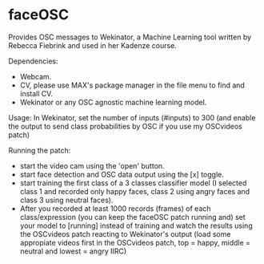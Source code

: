 # faceOSC

Provides OSC messages to Wekinator, a Machine Learning tool written by Rebecca Fiebrink and used in her Kadenze course.

Dependencies:
- Webcam.
- CV, please use MAX's package manager in the file menu to find and install CV.
- Wekinator or any OSC agnostic machine learning model.

Usage:
In Wekinator, set the number of inputs (#inputs) to 300 (and enable the output to send class probabilities by OSC if you use my OSCvideos patch)

Running the patch:
- start the video cam using the 'open' button.
- start face detection and OSC data output using the [x] toggle.
- start training the first class of a 3 classes classifier model (I selected class 1 and recorded only happy faces, class 2 using angry faces and class 3 using neutral faces). 
- After you recorded at least 1000 records (frames) of each class/expression (you can keep the faceOSC patch running and) set your model to [running] instead of training and watch the results using the OSCvideos patch reacting to Wekinator's output (load some appropiate videos first in the OSCvideos patch, top = happy, middle = neutral and lowest = angry IIRC)


